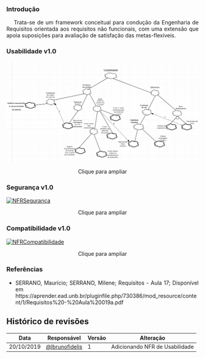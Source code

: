 ### **Introdução**

<p align="justify">&emsp;
    Trata-se de um framework conceitual para condução da Engenharia de Requisitos orientada
    aos requisitos não funcionais, com uma extensão que apoia suposições para avaliação de
    satisfação das metas-flexíveis.
</p>

### **Usabilidade v1.0**

[ ![NFRUsabilidade](../img/nfr-usabilidade.png) ](../img/nfr-usabilidade.png)

<p align="center">
    Clique para ampliar
</p>

### **Segurança v1.0**

[ ![NFRSegurança](../img/nfr-segurança.png) ](../img/nfr-segurança.png)

<p align="center">
    Clique para ampliar
</p>

### **Compatibilidade v1.0**

[ ![NFRCompatibilidade](../img/nfr-compatibilidade.png) ](../img/nfr-compatibilidade.png)

<p align="center">
    Clique para ampliar
</p>

### **Referências**	

 * <p align="justify">SERRANO, Maurício; SERRANO, Milene; Requisitos - Aula 17; Disponível em https://aprender.ead.unb.br/pluginfile.php/730386/mod_resource/content/1/Requisitos%20-%20Aula%20019a.pdf</p>

## Histórico de revisões

| Data       | Responsável                                        | Versão | Alteração                      |
| ---------- | -------------------------------------------------- | ------ | ------------------------------ |
| 20/10/2019 | [@lbrunofidelis](https://github.com/lbrunofidelis) | 1      | Adicionando NFR de Usabilidade |
